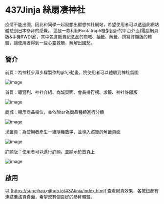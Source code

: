 # 437Jinja 絲扇凄神社 

疫情不能出國，因此和同學一起發想出假想神社網站，希望使用者可以透過此網站體驗到日本參拜的感覺。
這是一款利用Bootatrap5框架設計的平台介面(電腦網頁版&手機RWD版)，其中包含販賣紀念品的商城、抽籤、解籤、撰寫許願版的體驗，讓使用者得到一些心靈救贖，解解出國愁。

## 簡介

前頁：為神社參拜步驟製作的gif小動畫，院使用者可以體驗到神社氛圍

![image](https://user-images.githubusercontent.com/98528149/203080699-12afcdb3-8b88-4b11-8d63-01319118390c.png)

首頁：導覽列、神社介紹、商城頁面、會員排行榜、求籤、神社許願版

![image](https://user-images.githubusercontent.com/98528149/203080520-3f848eed-7afb-4d9e-9b0b-2025360f1af6.png)

商城：顯示商品欄位，並依filter為商品種類進行分類

![image](https://user-images.githubusercontent.com/98528149/203080918-839ad40c-1f35-40c9-9e4a-4083097fbc55.png)

求籤頁：為使用者產生一組隨機數字，並導入該簽的解籤頁面

![image](https://user-images.githubusercontent.com/98528149/203081066-2ee81190-5e77-4596-9b2a-62948599482a.png)

許願版：使用者可以進行許願，並顯示於首頁上

![image](https://user-images.githubusercontent.com/98528149/203081174-64e43a4a-6f4b-4296-93fa-9998a2a6012a.png)


## 啟用

以 [https://supeihau.github.io/437Jinja/index.html] 查看網頁效果，各按鈕都有連結至該頁頁面，希望您有個良好的參拜體驗。


